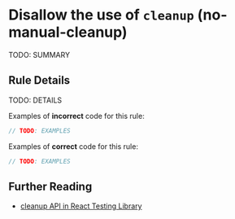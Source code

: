 # Disallow the use of `cleanup` (no-manual-cleanup)

TODO: SUMMARY

## Rule Details

TODO: DETAILS

Examples of **incorrect** code for this rule:

```js
// TODO: EXAMPLES
```

Examples of **correct** code for this rule:

```js
// TODO: EXAMPLES
```

## Further Reading

- [cleanup API in React Testing Library](https://testing-library.com/docs/react-testing-library/api#cleanup)
